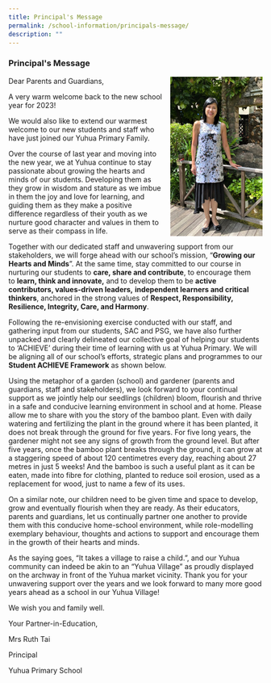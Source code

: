 ```yaml
---
title: Principal's Message
permalink: /school-information/principals-message/
description: ""
---
```

### Principal's Message

<img src="/images/principal.png" style="width:183px;height:2=340px;margin-left:15px;" align = "right"> Dear Parents and Guardians,

A very warm welcome back to the new school year for 2023! 

We would also like to extend our warmest welcome to our new students and staff who have just joined our Yuhua Primary Family.

Over the course of last year and moving into the new year, we at Yuhua continue to stay passionate about growing the hearts and minds of our students. Developing them as they grow in wisdom and stature as we imbue in them the joy and love for learning, and guiding them as they make a positive difference regardless of their youth as we nurture good character and values in them to serve as their compass in life.

Together with our dedicated staff and unwavering support from our stakeholders, we will forge ahead with our school’s mission, “**Growing our Hearts and Minds**”. At the same time, stay committed to our course in nurturing our students to **care, share and contribute**, to encourage them to **learn, think and innovate,** and to develop them to be **active contributors, values-driven leaders,** **independent learners and critical thinkers**, anchored in the strong values of **Respect, Responsibility, Resilience, Integrity, Care, and Harmony**. 

Following the re-envisioning exercise conducted with our staff, and gathering input from our students, SAC and PSG, we have also further unpacked and clearly delineated our collective goal of helping our students to ‘ACHIEVE’ during their time of learning with us at Yuhua Primary. We will be aligning all of our school’s efforts, strategic plans and programmes to our **Student ACHIEVE Framework** as shown below.







         
Using the metaphor of a garden (school) and gardener (parents and guardians, staff and stakeholders), we look forward to your continual support as we jointly help our seedlings (children) bloom, flourish and thrive in a safe and conducive learning environment in school and at home. Please allow me to share with you the story of the bamboo plant. Even with daily watering and fertilizing the plant in the ground where it has been planted, it does not break through the ground for five years. For five long years, the gardener might not see any signs of growth from the ground level. But after five years, once the bamboo plant breaks through the ground, it can grow at a staggering speed of about 120 centimetres every day, reaching about 27 metres in just 5 weeks! And the bamboo is such a useful plant as it can be eaten, made into fibre for clothing, planted to reduce soil erosion, used as a replacement for wood, just to name a few of its uses.

On a similar note, our children need to be given time and space to develop, grow and eventually flourish when they are ready. As their educators, parents and guardians, let us continually partner one another to provide them with this conducive home-school environment, while role-modelling exemplary behaviour, thoughts and actions to support and encourage them in the growth of their hearts and minds.

As the saying goes, “It takes a village to raise a child.”, and our Yuhua community can indeed be akin to an “Yuhua Village” as proudly displayed on the archway in front of the Yuhua market vicinity. Thank you for your unwavering support over the years and we look forward to many more good years ahead as a school in our Yuhua Village!

   

We wish you and family well.

Your Partner-in-Education,

Mrs Ruth Tai

Principal

Yuhua Primary School